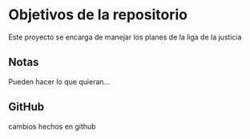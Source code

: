 # Objetivos de la repositorio

Este proyecto se encarga de manejar los planes de la liga de la justicia


## Notas
Pueden hacer lo que quieran...

## GitHub

cambios hechos en github
